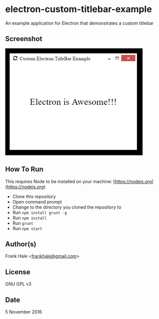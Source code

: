 electron-custom-titlebar-example
==================================

An example application for Electron that demonstrates a custom titlebar

## Screenshot

<img src="screenshots/custom-window-titlebar-and-buttons.PNG" alt="screenshot of custom window titlebar" />

## How To Run

This requires Node to be installed on your machine: 
[https://nodejs.org](https://nodejs.org)

- Clone this repository
- Open command prompt
- Change to the directory you cloned the repository to
- Run `npm install grunt -g`
- Run `npm install`
- Run `grunt`
- Run `npm start`

## Author(s)

Frank Hale &lt;frankhale@gmail.com&gt;

## License

GNU GPL v3

## Date

5 November 2016